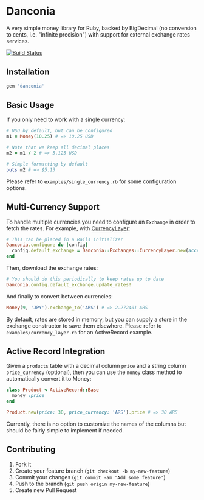 # Danconia

A very simple money library for Ruby, backed by BigDecimal (no conversion to cents, i.e. "infinite precision") with support for external exchange rates services.

[![Build Status](https://travis-ci.org/eeng/danconia.svg?branch=master)](https://travis-ci.org/eeng/danconia)

## Installation

```ruby
gem 'danconia'
```

## Basic Usage

If you only need to work with a single currency:

```ruby
# USD by default, but can be configured
m1 = Money(10.25) # => 10.25 USD

# Note that we keep all decimal places
m2 = m1 / 2 # => 5.125 USD

# Simple formatting by default
puts m2 # => $5.13
```

Please refer to `examples/single_currency.rb` for some configuration options.

## Multi-Currency Support

To handle multiple currencies you need to configure an `Exchange` in order to fetch the rates. For example, with [CurrencyLayer](https://currencylayer.com/):

```ruby
# This can be placed in a Rails initializer
Danconia.configure do |config|
  config.default_exchange = Danconia::Exchanges::CurrencyLayer.new(access_key: '...')
end
```

Then, download the exchange rates:
```ruby
# You should do this periodically to keep rates up to date
Danconia.config.default_exchange.update_rates!
```

And finally to convert between currencies:
```ruby
Money(9, 'JPY').exchange_to('ARS') # => 2.272401 ARS
```

By default, rates are stored in memory, but you can supply a store in the exchange constructor to save them elsewhere. Please refer to `examples/currency_layer.rb` for an ActiveRecord example.

## Active Record Integration

Given a `products` table with a decimal column `price` and a string column `price_currency` (optional), then you can use the `money` class method to automatically convert it to Money:

```ruby
class Product < ActiveRecord::Base
  money :price
end

Product.new(price: 30, price_currency: 'ARS').price # => 30 ARS
```

Currently, there is no option to customize the names of the columns but should be fairly simple to implement if needed.

## Contributing

1. Fork it
2. Create your feature branch (`git checkout -b my-new-feature`)
3. Commit your changes (`git commit -am 'Add some feature'`)
4. Push to the branch (`git push origin my-new-feature`)
5. Create new Pull Request
